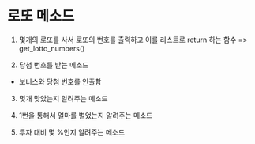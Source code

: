 
# 로또 메소드
1. 몇개의 로또를 사서 로또의 번호를 출력하고 이를 리스트로 return 하는 함수
=> get_lotto_numbers()

2. 당첨 번호를 받는 메소드
- 보너스와 당첨 번호를 인출함


3. 몇개 맞았는지 알려주는 메소드
4. 1번을 통해서 얼마를 벌었는지 알려주는 메소드


6. 투자 대비 몇 %인지 알려주는 메소드